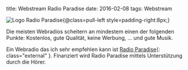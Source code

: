 title: Webstream Radio Paradise
date: 2016-02-08
tags: Webstream

![Logo Radio Paradise{@class=pull-left style=padding-right:8px;}]({filename}logo.svg)

Die meisten Webradios scheitern an mindestem einen der folgenden Punkte: Kostenlos, gute Qualität, keine Werbung, ... und gute Musik.

Ein Webradio das ich sehr empfehlen kann ist [Radio Paradise](https:www.radioparadise.com){: class="external" }. Finanziert wird Radio Paradise
mittels Unterstützung durch die Hörer.
